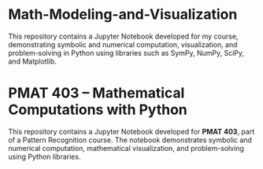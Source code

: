 # Math-Modeling-and-Visualization
This repository contains a Jupyter Notebook developed for my course, demonstrating symbolic and numerical computation, visualization, and problem-solving in Python using libraries such as SymPy, NumPy, SciPy, and Matplotlib.

# PMAT 403 – Mathematical Computations with Python

This repository contains a Jupyter Notebook developed for **PMAT 403**, part of a Pattern Recognition course. The notebook demonstrates symbolic and numerical computation, mathematical visualization, and problem-solving using Python libraries.


